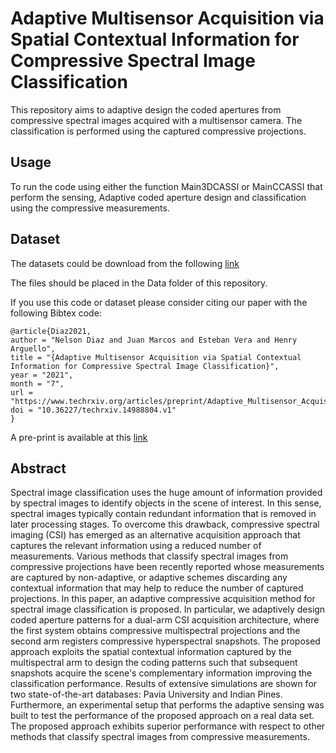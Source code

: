 # Adaptive Multisensor Acquisition via Spatial Contextual Information for Compressive Spectral Image Classification

This repository aims to adaptive design the coded apertures from compressive spectral images acquired with a multisensor camera. The classification is performed using the captured compressive projections.

## Usage

To run the code using either the function Main3DCASSI or MainCCASSI that perform the sensing, Adaptive coded aperture design and classification using the compressive measurements.

## Dataset

The datasets could be download from the following [link](http://www.ehu.eus/ccwintco/index.php/Hyperspectral_Remote_Sensing_Scenes)

The files should be placed in the Data folder of this repository.

If you use this code or dataset please consider citing our paper with the following Bibtex code:

```
@article{Diaz2021,
author = "Nelson Diaz and Juan Marcos and Esteban Vera and Henry Arguello",
title = "{Adaptive Multisensor Acquisition via Spatial Contextual Information for Compressive Spectral Image Classification}",
year = "2021",
month = "7",
url = "https://www.techrxiv.org/articles/preprint/Adaptive_Multisensor_Acquisition_via_Spatial_Contextual_Information_for_Compressive_Spectral_Image_Classification/14988804",
doi = "10.36227/techrxiv.14988804.v1"
}
```

A pre-print is available at this [link](https://www.techrxiv.org/articles/preprint/Adaptive_Multisensor_Acquisition_via_Spatial_Contextual_Information_for_Compressive_Spectral_Image_Classification/14988804)

## Abstract

Spectral image classification uses the huge amount of information provided by spectral images to identify objects in the scene of interest. In this sense, spectral images typically contain redundant information that is removed in later processing stages. To overcome this drawback, compressive spectral imaging (CSI) has emerged as an alternative acquisition approach that captures the relevant information using a reduced number of measurements. Various methods that classify spectral images from compressive projections have been recently reported whose measurements are captured by non-adaptive, or adaptive schemes discarding any contextual information that may help to reduce the number of captured projections. In this paper, an adaptive compressive acquisition method for spectral image classification is proposed. In particular, we adaptively design coded aperture patterns for a dual-arm CSI acquisition architecture, where the first system obtains compressive multispectral projections and the second arm registers compressive hyperspectral snapshots. The proposed approach exploits the spatial contextual information captured by the multispectral arm to design the coding patterns such that subsequent snapshots acquire the scene's complementary information improving the classification performance. Results of extensive simulations are shown for two state-of-the-art databases: Pavia University and Indian Pines. Furthermore, an experimental setup that performs the adaptive sensing was built to test the performance of the proposed approach on a real data set. The proposed approach exhibits superior performance with respect to other methods that classify spectral images from compressive measurements.

